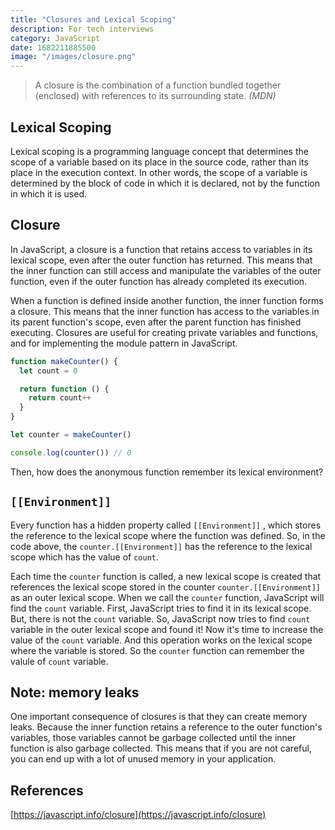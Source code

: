 ```yaml
---
title: "Closures and Lexical Scoping"
description: For tech interviews
category: JavaScript
date: 1682211885500
image: "/images/closure.png"
---
```


> A closure is the combination of a function bundled together (enclosed) with references to its surrounding state. _(MDN)_

## Lexical Scoping

Lexical scoping is a programming language concept that determines the scope of a variable based on its place in the source code, rather than its place in the execution context. In other words, the scope of a variable is determined by the block of code in which it is declared, not by the function in which it is used.

## Closure

In JavaScript, a closure is a function that retains access to variables in its lexical scope, even after the outer function has returned. This means that the inner function can still access and manipulate the variables of the outer function, even if the outer function has already completed its execution.

When a function is defined inside another function, the inner function forms a closure. This means that the inner function has access to the variables in its parent function's scope, even after the parent function has finished executing. Closures are useful for creating private variables and functions, and for implementing the module pattern in JavaScript.

```js
function makeCounter() {
  let count = 0

  return function () {
    return count++
  }
}

let counter = makeCounter()

console.log(counter()) // 0
```

Then, how does the anonymous function remember its lexical environment?

## `[[Environment]]`

Every function has a hidden property called `[[Environment]]` , which stores the reference to the lexical scope where the function was defined. So, in the code above, the `counter.[[Environment]]` has the reference to the lexical scope which has the value of `count`.

Each time the `counter` function is called, a new lexical scope is created that references the lexical scope stored in the counter `counter.[[Environment]]` as an outer lexical scope. When we call the `counter` function, JavaScript will find the `count` variable. First, JavaScript tries to find it in its lexical scope. But, there is not the `count` variable. So, JavaScript now tries to find `count` variable in the outer lexical scope and found it! Now it's time to increase the value of the `count` variable. And this operation works on the lexical scope where the variable is stored. So the `counter` function can remember the valule of `count` variable.

## Note: memory leaks

One important consequence of closures is that they can create memory leaks. Because the inner function retains a reference to the outer function's variables, those variables cannot be garbage collected until the inner function is also garbage collected. This means that if you are not careful, you can end up with a lot of unused memory in your application.

## References

[https://javascript.info/closure](https://javascript.info/closure)
